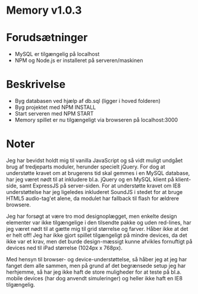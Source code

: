 
# Memory v1.0.3

# Forudsætninger

- MySQL er tilgængelig på localhost
- NPM og Node.js er installeret på serveren/maskinen

# Beskrivelse

- Byg databasen ved hjælp af db.sql (ligger i hoved folderen)
- Byg projektet med NPM INSTALL
- Start serveren med NPM START
- Memory spillet er nu tilgængeligt via browseren på localhost:3000

# Noter

Jeg har bevidst holdt mig til vanilla JavaScript og så vidt muligt undgået brug af tredjeparts moduler, herunder specielt jQuery. For dog at understøtte kravet om at brugerens tid skal gemmes i en MySQL database, har jeg været nødt til at inkludere bl.a. jQuery og en MySQL klient på klient-side, samt ExpressJS på server-siden. For at understøtte kravet om IE8 understøttelse har jeg ligeledes inkluderet SoundJS i stedet for at bruge HTML5 audio-tag'et alene, da modulet har fallback til flash for ældrere browsere.

Jeg har forsøgt at være tro mod designoplægget, men enkelte design elementer var ikke tilgængelige i den tilsendte pakke og uden red-lines, har jeg været nødt til at gætte mig til grid størrelse og farver. Håber ikke at det er helt off! Jeg har ikke gjort spillet tilgængeligt på mindre devices, da det ikke var et krav, men det burde design-mæssigt kunne afvikles fornuftigt på devices ned til iPad størrelse (1024px x 768px).

Med hensyn til browser- og device-understøttelse, så håber jeg at jeg har fanget dem alle sammen, men på grund af det begrænsede setup jeg har herhjemme, så har jeg ikke haft de store muligheder for at teste på bl.a. mobile devices (har dog anvendt simuleringer) og heller ikke haft en IE8 tilgængelig.

